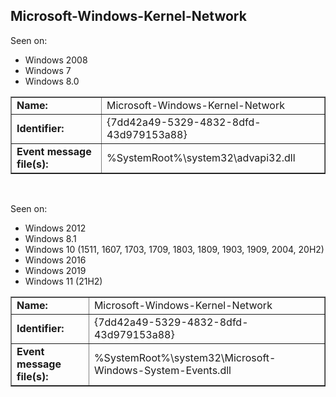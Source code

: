 ## Microsoft-Windows-Kernel-Network

Seen on:
* Windows 2008
* Windows 7
* Windows 8.0

<table border="1" class="docutils">
  <tbody>
    <tr>
      <td><b>Name:</b></td>
      <td>Microsoft-Windows-Kernel-Network</td>
    </tr>
    <tr>
      <td><b>Identifier:</b></td>
      <td>{7dd42a49-5329-4832-8dfd-43d979153a88}</td>
    </tr>
    <tr>
      <td><b>Event message file(s):</b></td>
      <td>%SystemRoot%\system32\advapi32.dll</td>
    </tr>
  </tbody>
</table>

&nbsp;

Seen on:
* Windows 2012
* Windows 8.1
* Windows 10 (1511, 1607, 1703, 1709, 1803, 1809, 1903, 1909, 2004, 20H2)
* Windows 2016
* Windows 2019
* Windows 11 (21H2)

<table border="1" class="docutils">
  <tbody>
    <tr>
      <td><b>Name:</b></td>
      <td>Microsoft-Windows-Kernel-Network</td>
    </tr>
    <tr>
      <td><b>Identifier:</b></td>
      <td>{7dd42a49-5329-4832-8dfd-43d979153a88}</td>
    </tr>
    <tr>
      <td><b>Event message file(s):</b></td>
      <td>%SystemRoot%\system32\Microsoft-Windows-System-Events.dll</td>
    </tr>
  </tbody>
</table>

&nbsp;

